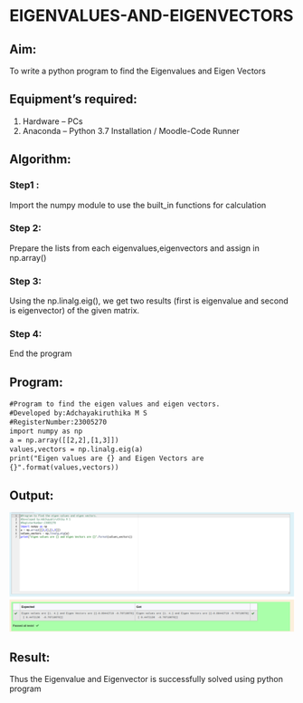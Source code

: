 # EIGENVALUES-AND-EIGENVECTORS
## Aim:
To write a python program to find the Eigenvalues and Eigen Vectors
## Equipment’s required:
1. 	Hardware – PCs
2. 	Anaconda – Python 3.7 Installation / Moodle-Code Runner
## Algorithm:
### Step1 : 
Import the numpy module to use the built_in functions for calculation
### Step 2:
Prepare the lists from each eigenvalues,eigenvectors and assign in np.array() 
### Step 3: 
Using the np.linalg.eig(),  we get two results (first is eigenvalue and second is eigenvector) of the given matrix.
### Step 4: 
End the program
## Program:
```
#Program to find the eigen values and eigen vectors.
#Developed by:Adchayakiruthika M S
#RegisterNumber:23005270
import numpy as np
a = np.array([[2,2],[1,3]])
values,vectors = np.linalg.eig(a)
print("Eigen values are {} and Eigen Vectors are {}".format(values,vectors))

```
## Output:
![Output](/Eigen.png)
## Result:
Thus the Eigenvalue and Eigenvector is successfully solved using python program

